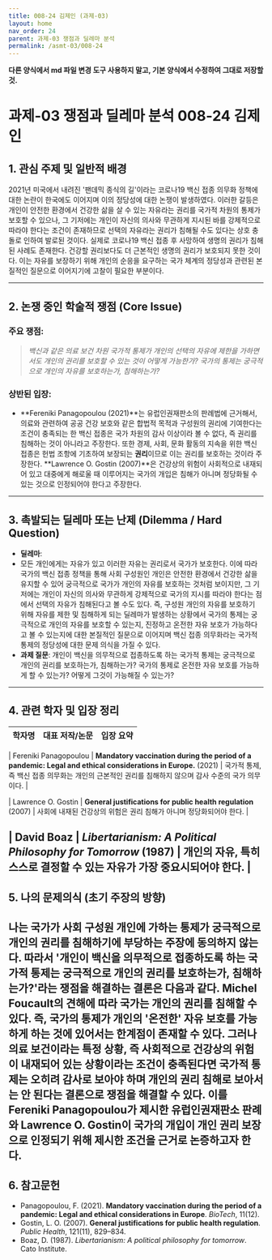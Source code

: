 ```yaml
---
title: 008-24 김제인 (과제-03)
layout: home
nav_order: 24
parent: 과제-03 쟁점과 딜레마 분석
permalink: /asmt-03/008-24
---
```


**다른 양식에서 md 파일 변경 도구 사용하지 말고, 기본 양식에서 수정하여 그대로 저장할 것.**

# 과제-03 쟁점과 딜레마 분석 008-24 김제인
## 1. 관심 주제 및 일반적 배경

2021년 미국에서 내려진 '팬데믹 종식의 길'이라는 코로나19 백신 접종 의무화 정책에 대한 논란이 한국에도 이어지며 이의 정당성에 대한 논쟁이 발생하였다. 이러한 갈등은 개인이 안전한 환경에서 건강한 삶을 살 수 있는 자유라는 권리를 국가적 차원의 통제가 보호할 수 있으나, 그 기저에는 개인이 자신의 의사와 무관하게 지시된 바를 강제적으로 따라야 한다는 조건이 존재하므로 선택의 자유라는 권리가 침해될 수도 있다는 상호 충돌로 인하여 발로된 것이다. 실제로 코로나19 백신 접종 후 사망하여 생명의 권리가 침해된 사례도 존재한다. 건강할 권리보다도 더 근본적인 생명의 권리가 보호되지 못한 것이다. 이는 자유를 보장하기 위해 개인의 순응을 요구하는 국가 체계의 정당성과 관련된 본질적인 질문으로 이어지기에 고찰이 필요한 부분이다.

---

## 2. 논쟁 중인 학술적 쟁점 (Core Issue)
### 주요 쟁점:
> *백신과 같은 의료 보건 차원 국가적 통제가 개인의 선택의 자유에 제한을 가하면서도 개인의 권리를 보호할 수 있는 것이 어떻게 가능한가? 국가의 통제는 궁극적으로 개인의 자유를 보호하는가, 침해하는가?*

### 상반된 입장:

- **Fereniki Panagopoulou (2021)**는 유럽인권재판소의 판례법에 근거해서, 의료와 관련하여 공공 건강 보호와 같은 합법적 목적과 구성원의 권리에 기여한다는 조건이 충족되는 한 백신 접종은 국가 차원의 감사 이상이라 볼 수 없다, 즉 권리를 침해하는 것이 아니라고 주장한다. 또한 경제, 사회, 문화 활동의 지속을 위한 백신 접종은 헌법 조항에 기초하여 보장되는 **권리**이므로 이는 권리를 보호하는 것이라 주장한다. **Lawrence O. Gostin (2007)**은 건강상의 위험이 사회적으로 내재되어 있고 대중에게 해로울 때 이루어지는 국가의 개입은 침해가 아니며 정당화될 수 있는 것으로 인정되어야 한다고 주장한다.

---

## 3. 촉발되는 딜레마 또는 난제 (Dilemma / Hard Question)

- **딜레마**:
- 모든 개인에게는 자유가 있고 이러한 자유는 권리로서 국가가 보호한다. 이에 따라 국가의 백신 접종 정책을 통해 사회 구성원인 개인은 안전한 환경에서 건강한 삶을 유지할 수 있어 궁극적으로 국가가 개인의 자유를 보호하는 것처럼 보이지만, 그 기저에는 개인이 자신의 의사와 무관하게 강제적으로 국가의 지시를 따라야 한다는 점에서 선택의 자유가 침해된다고 볼 수도 있다. 즉, 구성원 개인의 자유를 보호하기 위해 자유를 제한 및 침해하게 되는 딜레마가 발생하는 상황에서 국가의 통제는 궁극적으로 개인의 자유를 보호할 수 있는지, 진정하고 온전한 자유 보호가 가능하다고 볼 수 있는지에 대한 본질적인 질문으로 이어지며 백신 접종 의무화라는 국가적 통제의 정당성에 대한 문제 의식을 가질 수 있다.
- **과제 질문**: 개인이 백신을 의무적으로 접종하도록 하는 국가적 통제는 궁극적으로 개인의 권리를 보호하는가, 침해하는가? 국가의 통제로 온전한 자유 보호를 가능하게 할 수 있는가? 어떻게 그것이 가능해질 수 있는가?
---
## 4. 관련 학자 및 입장 정리

| 학자명             | 대표 저작/논문                                   | 입장 요약 |
|--------------------|---------------------------------------------------|-----------|

| Fereniki Panagopoulou | **Mandatory vaccination during the period of a pandemic: Legal and ethical considerations in Europe.** (2021)                         | 국가적 통제, 즉 백신 접종 의무화는 개인의 근본적인 권리를 침해하지 않으며 감사 수준의 국가 의무이다. |

| Lawrence O. Gostin    | **General justifications for public health regulation** (2007)                               | 사회에 내재된 건강상의 위험은 권리 침해가 아니며 정당화되어야 한다. |

| David Boaz     | *Libertarianism: A Political Philosophy for Tomorrow* (1987) | 개인의 자유, 특히 스스로 결정할 수 있는 자유가 가장 중요시되어야 한다. |
---
## 5. 나의 문제의식 (초기 주장의 방향)

나는 국가가 사회 구성원 개인에 가하는 통제가 궁극적으로 개인의 권리를 침해하기에 부당하는 주장에 동의하지 않는다. 따라서 '개인이 백신을 의무적으로 접종하도록 하는 국가적 통제는 궁극적으로 개인의 권리를 보호하는가, 침해하는가?'라는 쟁점을 해결하는 결론은 다음과 같다. Michel Foucault의 견해에 따라 국가는 개인의 권리를 침해할 수 있다. 즉, 국가의 통제가 개인의 '온전한' 자유 보호를 가능하게 하는 것에 있어서는 한계점이 존재할 수 있다. 그러나 의료 보건이라는 특정 상황, 즉 사회적으로 건강상의 위험이 내재되어 있는 상황이라는 조건이 충족된다면 국가적 통제는 오히려 감사로 보아야 하며 개인의 권리 침해로 보아서는 안 된다는 결론으로 쟁점을 해결할 수 있다. 이를 Fereniki Panagopoulou가 제시한 유럽인권재판소 판례와 Lawrence O. Gostin이 국가의 개입이 개인 권리 보장으로 인정되기 위해 제시한 조건을 근거로 논증하고자 한다.
---
## 6. 참고문헌

- Panagopoulou, F. (2021). **Mandatory vaccination during the period of a pandemic: Legal and ethical considerations in Europe**. *BioTech*, 11(12).
- Gostin, L. O. (2007). **General justifications for public health regulation**. *Public Health*, 121(11), 829–834.
- Boaz, D. (1987). *Libertarianism: A political philosophy for tomorrow*. Cato Institute.
